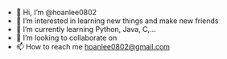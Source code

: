 - 👋 Hi, I’m @hoanlee0802
- 👀 I’m interested in learning new things and make new friends
- 🌱 I’m currently learning Python, Java, C,...
- 💞️ I’m looking to collaborate on 
- 📫 How to reach me hoanlee0802@gmail.com

<!---
hoanlee0802/hoanlee0802 is a ✨ special ✨ repository because its `README.md` (this file) appears on your GitHub profile.
You can click the Preview link to take a look at your changes.
--->
